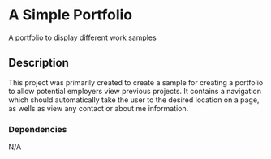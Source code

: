 # A Simple Portfolio 

A portfolio to display different work samples

## Description

This project was primarily created to create a sample for creating a portfolio to allow potential employers view previous projects. It contains a navigation which should automatically take the user to the desired location on a page, as wells as view any contact or about me information.

### Dependencies

N/A